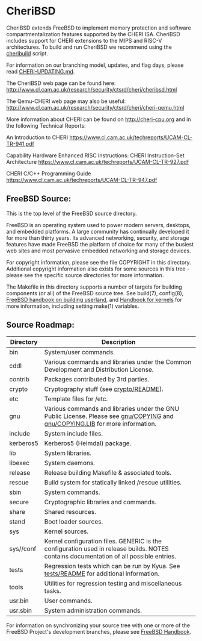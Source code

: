 # CheriBSD

CheriBSD extends FreeBSD to implement memory protection and
software compartmentalization features supported by the CHERI ISA.
CheriBSD includes support for CHERI extensions to the MIPS and RISC-V
architectures.
To build and run CheriBSD we recommend using the
[cheribuild](https://github.com/CTSRD-CHERI/cheribuild) script.

For information on our branching model, updates, and flag days, please
read [CHERI-UPDATING.md](CHERI-UPDATING.md).

The CheriBSD web page can be found here:
http://www.cl.cam.ac.uk/research/security/ctsrd/cheri/cheribsd.html

The Qemu-CHERI web page may also be useful:
http://www.cl.cam.ac.uk/research/security/ctsrd/cheri/cheri-qemu.html

More information about CHERI can be found on http://cheri-cpu.org and
in the following Technical Reports:

An Introduction to CHERI
https://www.cl.cam.ac.uk/techreports/UCAM-CL-TR-941.pdf

Capability Hardware Enhanced RISC Instructions: CHERI Instruction-Set
Architecture
https://www.cl.cam.ac.uk/techreports/UCAM-CL-TR-927.pdf

CHERI C/C++ Programming Guide
https://www.cl.cam.ac.uk/techreports/UCAM-CL-TR-947.pdf

FreeBSD Source:
---------------
This is the top level of the FreeBSD source directory.

FreeBSD is an operating system used to power modern servers, desktops, and embedded platforms.
A large community has continually developed it for more than thirty years.
Its advanced networking, security, and storage features have made FreeBSD the platform of choice for many of the busiest web sites and most pervasive embedded networking and storage devices.

For copyright information, please see the file COPYRIGHT in this directory.
Additional copyright information also exists for some sources in this tree - please see the specific source directories for more information.

The Makefile in this directory supports a number of targets for building components (or all) of the FreeBSD source tree.
See build(7), config(8), [FreeBSD handbook on building userland](https://www.freebsd.org/doc/en_US.ISO8859-1/books/handbook/makeworld.html), and [Handbook for kernels](https://www.freebsd.org/doc/en_US.ISO8859-1/books/handbook/kernelconfig.html) for more information, including setting make(1) variables.

Source Roadmap:
---------------
| Directory | Description |
| --------- | ------------ | 
| bin | System/user commands. |
| cddl | Various commands and libraries under the Common Development and Distribution License. |
| contrib | Packages contributed by 3rd parties. |
| crypto | Cryptography stuff (see [crypto/README](crypto/README)). |
| etc | Template files for /etc. |
| gnu | Various commands and libraries under the GNU Public License. Please see [gnu/COPYING](gnu/COPYING) and [gnu/COPYING.LIB](gnu/COPYING.LIB) for more information. |
| include | System include files. |
| kerberos5 | Kerberos5 (Heimdal) package. |
| lib | System libraries. |
| libexec | System daemons. |
| release | Release building Makefile & associated tools. |
| rescue | Build system for statically linked /rescue utilities. |
| sbin | System commands. |
| secure | Cryptographic libraries and commands. |
| share | Shared resources. |
| stand | Boot loader sources. |
| sys | Kernel sources. |
| sys/<arch>/conf | Kernel configuration files. GENERIC is the configuration used in release builds. NOTES contains documentation of all possible entries. |
| tests | Regression tests which can be run by Kyua.  See [tests/README](tests/README) for additional information. |
| tools | Utilities for regression testing and miscellaneous tasks. |
| usr.bin | User commands. |
| usr.sbin | System administration commands. |

For information on synchronizing your source tree with one or more of the FreeBSD Project's development branches, please see [FreeBSD Handbook](https://www.freebsd.org/doc/en_US.ISO8859-1/books/handbook/current-stable.html).
